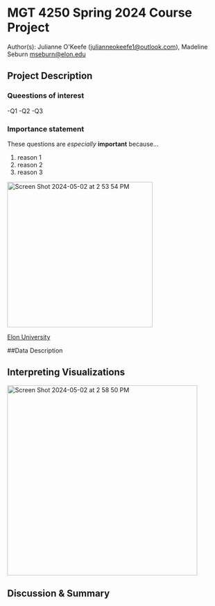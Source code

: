 # MGT 4250 Spring 2024 Course Project
Author(s): Julianne O'Keefe (julianneokeefe1@outlook.com), Madeline Seburn mseburn@elon.edu

## Project Description
### Queestions of interest
-Q1
-Q2
-Q3
### Importance statement
These questions are *especially* **important** because...
1. reason 1
2. reason 2
3. reason 3

<img width="335" alt="Screen Shot 2024-05-02 at 2 53 54 PM" src="https://github.com/julianneokeefe/mgt4250spring2024/assets/168772624/a817b19b-67f6-44b5-835a-26d2416a768e">


[Elon University](https://www.elon.edu)



##Data Description

## Interpreting Visualizations

<img width="438" alt="Screen Shot 2024-05-02 at 2 58 50 PM" src="https://github.com/julianneokeefe/mgt4250spring2024/assets/168772624/67192397-c09c-4198-9528-e8bca4376239">


## Discussion & Summary
